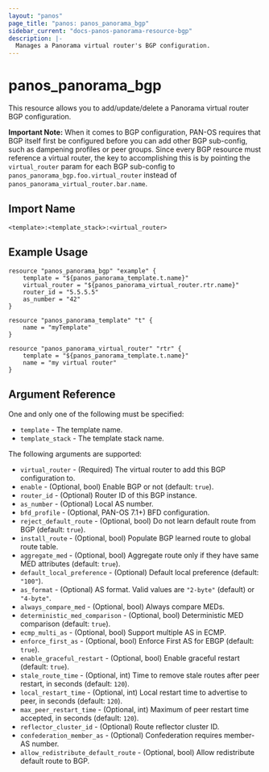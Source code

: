 ```yaml
---
layout: "panos"
page_title: "panos: panos_panorama_bgp"
sidebar_current: "docs-panos-panorama-resource-bgp"
description: |-
  Manages a Panorama virtual router's BGP configuration.
---
```


# panos_panorama_bgp

This resource allows you to add/update/delete a Panorama virtual
router BGP configuration.

**Important Note:**  When it comes to BGP configuration, PAN-OS requires that
BGP itself first be configured before you can add other BGP sub-config, such
as dampening profiles or peer groups.  Since every BGP resource must reference a
virtual router, the key to accomplishing this is by pointing the `virtual_router`
param for each BGP sub-config to `panos_panorama_bgp.foo.virtual_router` instead
of `panos_panorama_virtual_router.bar.name`.


## Import Name

```
<template>:<template_stack>:<virtual_router>
```


## Example Usage

```hcl
resource "panos_panorama_bgp" "example" {
    template = "${panos_panorama_template.t.name}"
    virtual_router = "${panos_panorama_virtual_router.rtr.name}"
    router_id = "5.5.5.5"
    as_number = "42"
}

resource "panos_panorama_template" "t" {
    name = "myTemplate"
}

resource "panos_panorama_virtual_router" "rtr" {
    template = "${panos_panorama_template.t.name}"
    name = "my virtual router"
}
```

## Argument Reference

One and only one of the following must be specified:

* `template` - The template name.
* `template_stack` - The template stack name.

The following arguments are supported:

* `virtual_router` - (Required) The virtual router to add this BGP
  configuration to.
* `enable` - (Optional, bool) Enable BGP or not (default: `true`).
* `router_id` - (Optional) Router ID of this BGP instance.
* `as_number` - (Optional) Local AS number.
* `bfd_profile` - (Optional, PAN-OS 7.1+) BFD configuration.
* `reject_default_route` - (Optional, bool) Do not learn default route from
  BGP (default: `true`).
* `install_route` - (Optional, bool) Populate BGP learned route to global
  route table.
* `aggregate_med` - (Optional, bool) Aggregate route only if they have
  same MED attributes (default: `true`).
* `default_local_preference` - (Optional) Default local preference (default:
  `"100"`).
* `as_format` - (Optional) AS format.  Valid values are `"2-byte"` (default)
  or `"4-byte"`.
* `always_compare_med` - (Optional, bool) Always compare MEDs.
* `deterministic_med_comparison` - (Optional, bool) Deterministic MED
  comparison (default: `true`).
* `ecmp_multi_as` - (Optional, bool) Support multiple AS in ECMP.
* `enforce_first_as` - (Optional, bool) Enforce First AS for EBGP (default:
  `true`).
* `enable_graceful_restart` - (Optional, bool) Enable graceful restart
  (default: `true`).
* `stale_route_time` - (Optional, int) Time to remove stale routes after
  peer restart, in seconds (default: `120`).
* `local_restart_time` - (Optional, int) Local restart time to advertise to
  peer, in seconds (default: `120`).
* `max_peer_restart_time` - (Optional, int) Maximum of peer restart time
  accepted, in seconds (default: `120`).
* `reflector_cluster_id` - (Optional) Route reflector cluster ID.
* `confederation_member_as` - (Optional) Confederation requires
  member-AS number.
* `allow_redistribute_default_route` - (Optional, bool) Allow redistribute
  default route to BGP.
